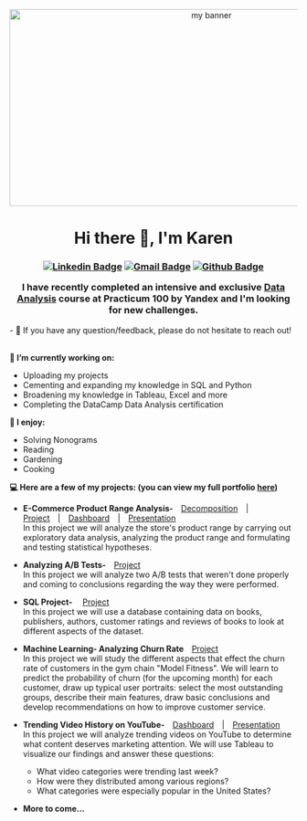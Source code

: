 <p align="center">
<img width="691" height="345" src="https://user-images.githubusercontent.com/99136427/171146730-f1b254c3-30d4-4f2d-b016-3231fa64836a.png" alt="my banner">
</p>
<h1 align="center">
Hi there 👋, I'm Karen
</h1>
<h3 align="center">
  
  [![Linkedin Badge](https://img.shields.io/badge/-Karen%20Mitlin-0077b5?logo=linkedin&logoColor=white&style=flat&link=https://www.linkedin.com/in/karen-mitlin/)](https://www.linkedin.com/in/karen-mitlin/)
[![Gmail Badge](https://img.shields.io/badge/-karen.mitlin@gmail.com-c14438?style=flat-square&logo=Gmail&logoColor=white&link=mailto:karen.mitlin@gmail.com)](mailto:karen.mitlin@gmail.com)
[![Github Badge](https://img.shields.io/badge/-Portfolio-181717?logo=github&logoColor=white&style=flat&link=https://github.com/KarenMitlin/Portfolio-Practicum-Projects)](https://github.com/KarenMitlin/Portfolio-Practicum-Projects)
  
  I have recently completed an intensive and exclusive <a href="https://slack-files.com/files-pri-safe/TPV9DP0N4-F03JXSFQ7U1/karen_mitlin.pdf?c=1654668935-f0b55f0879e72937">Data Analysis</a> course at Practicum 100 by Yandex and I'm looking for new challenges.
           
  </h3>
- 💬 If you have any question/feedback, please do not hesitate to reach out!<br/><br/>

<b> 🌱 I’m currently working on: </b>
  
  - Uploading my projects
  - Cementing and expanding my knowledge in SQL and Python
  - Broadening my knowledge in Tableau, Excel and more
  - Completing the DataCamp Data Analysis certification
  
<b> :sunflower: I enjoy: </b>
  
  - Solving Nonograms
  - Reading
  - Gardening
  - Cooking

<b> :computer: Here are a few of my projects: (you can view my full portfolio <a href="https://github.com/KarenMitlin/Portfolio-Practicum-Projects"> here</a>) </b>

 - <b>E-Commerce Product Range Analysis-</b>&emsp;<a href="https://nbviewer.org/github/KarenMitlin/Portfolio-Practicum-Projects/blob/main/E-Commerce%20Product%20Range%20Analysis/Decomposition.ipynb">Decomposition</a>&emsp;|&emsp;<a href="https://nbviewer.org/github/KarenMitlin/Portfolio-Practicum-Projects/blob/main/E-Commerce%20Product%20Range%20Analysis/E-Commerce%20Product%20Range%20Analysis.ipynb">Project</a>&emsp;|&emsp;<a href="https://public.tableau.com/app/profile/karen.mitlin/viz/AverageDailyRevenuebyCategoryThroughouttheYear/Sheet1?publish=yes">Dashboard</a>&emsp;|&emsp;<a href="https://github.com/KarenMitlin/Portfolio-Practicum-Projects/files/8817861/Final.Project-.Presentation.pdf">Presentation</a><br/>
 In this project we will analyze the store's product range by carrying out exploratory data analysis, analyzing the product range and formulating and testing statistical hypotheses.
 - <b>Analyzing A/B Tests-</b>&emsp;<a href="https://nbviewer.org/github/KarenMitlin/Portfolio-Practicum-Projects/blob/main/Analyzing%20AB%20Tests/AB%20Testing.ipynb">Project</a><br/>
 In this project we will analyze two A/B tests that weren't done properly and coming to conclusions regarding the way they were performed.
- <b>SQL Project-</b>&emsp; <a href="https://nbviewer.org/github/KarenMitlin/Portfolio-Practicum-Projects/blob/8c6c256c7929b3188d480df89f26bda61a53d839/SQL%20Project/SQL.ipynb">Project</a><br/>
In this project we will use a database containing data on books, publishers, authors, customer ratings and reviews of books to look at different aspects of the dataset.
- <b>Machine Learning- Analyzing Churn Rate</b>&emsp;<a href="https://nbviewer.org/github/KarenMitlin/Portfolio-Practicum-Projects/blob/main/Machine%20Learning-Analyzing%20Churn%20Rate/Machine%20Learning-Analyzing%20Churn%20Rate.ipynb">Project</a><br/>
In this project we will study the different aspects that effect the churn rate of customers in the gym chain "Model Fitness". We will learn to predict the probability of churn (for the upcoming month) for each customer, draw up typical user portraits: select the most outstanding groups, describe their main features, draw basic conclusions and develop recommendations on how to improve customer service.

- <b>Trending Video History on YouTube-</b>&emsp;<a href="https://public.tableau.com/app/profile/karen.mitlin/viz/Trending-VideoHistoryonYouTube/Dashboard1?publish=yes">Dashboard</a>&emsp;|&emsp;<a href="https://github.com/KarenMitlin/Portfolio-Practicum-Projects/files/8842650/Trending.Video.History.on.YouTube-.Presentation.pd">Presentation</a><br/>
In this project we will analyze trending videos on YouTube to determine what content deserves marketing attention. We will use Tableau to visualize our findings and answer these questions:
  - What video categories were trending last week?
  - How were they distributed among various regions?
  - What categories were especially popular in the United States?

- <b>More to come...</b>
